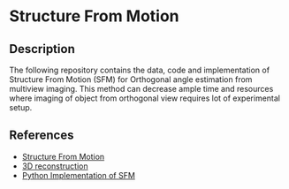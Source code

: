 # Structure From Motion

## Description
The following repository contains the data, code and implementation of Structure From Motion (SFM) for Orthogonal angle estimation from multiview imaging. This method can decrease ample time and resources where imaging of object from orthogonal view requires lot of experimental setup.

## References
* [Structure From Motion](https://towardsdatascience.com/structure-from-motion-311c0cb50e8d)
* [3D reconstruction](https://github.com/alyssaq/3Dreconstruction)
* [Python Implementation of SFM](https://github.com/aferral/Structure-from-motion-python)
